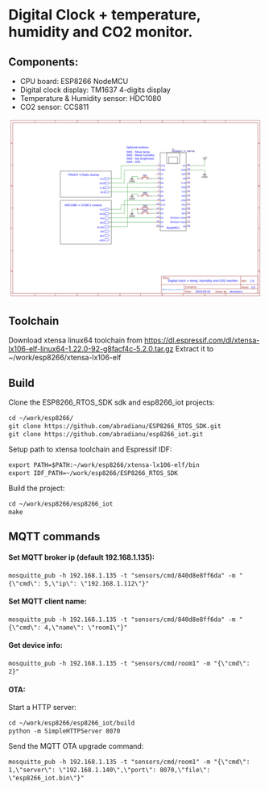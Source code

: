 # Digital Clock + temperature, humidity and CO2 monitor.

## Components:
* CPU board: ESP8266 NodeMCU
* Digital clock display: TM1637 4-digits display
* Temperature & Humidity sensor: HDC1080
* CO2 sensor: CCS811

![alt text](https://github.com/abradianu/esp8266_iot/blob/master/docs/Schematic_esp8266_iot.png)

## Toolchain
Download xtensa linux64 toolchain from
https://dl.espressif.com/dl/xtensa-lx106-elf-linux64-1.22.0-92-g8facf4c-5.2.0.tar.gz
Extract it to ~/work/esp8266/xtensa-lx106-elf

## Build
Clone the ESP8266_RTOS_SDK sdk and esp8266_iot projects:
```
cd ~/work/esp8266/
git clone https://github.com/abradianu/ESP8266_RTOS_SDK.git
git clone https://github.com/abradianu/esp8266_iot.git
```

Setup path to xtensa toolchain and Espressif IDF:
```
export PATH=$PATH:~/work/esp8266/xtensa-lx106-elf/bin
export IDF_PATH=~/work/esp8266/ESP8266_RTOS_SDK
```

Build the project:
```
cd ~/work/esp8266/esp8266_iot
make
```

## MQTT commands
#### Set MQTT broker ip (default 192.168.1.135):
```
mosquitto_pub -h 192.168.1.135 -t "sensors/cmd/840d8e8ff6da" -m "{\"cmd\": 5,\"ip\": \"192.168.1.112\"}"
```
#### Set MQTT client name:
```
mosquitto_pub -h 192.168.1.135 -t "sensors/cmd/840d8e8ff6da" -m "{\"cmd\": 4,\"name\": \"room1\"}"
```
#### Get device info:
```
mosquitto_pub -h 192.168.1.135 -t "sensors/cmd/room1" -m "{\"cmd\": 2}"
```
#### OTA:

Start a HTTP server:
```
cd ~/work/esp8266/esp8266_iot/build
python -m SimpleHTTPServer 8070
```

Send the MQTT OTA upgrade command:
```
mosquitto_pub -h 192.168.1.135 -t "sensors/cmd/room1" -m "{\"cmd\": 1,\"server\": \"192.168.1.140\",\"port\": 8070,\"file\": \"esp8266_iot.bin\"}"
```
